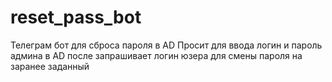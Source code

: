 # reset_pass_bot
Телеграм бот для сброса пароля в AD
Просит для ввода логин и пароль админа в AD
после запрашивает логин юзера для смены пароля на заранее заданный
